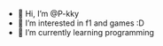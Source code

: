 - 👋 Hi, I’m @P-kky
- 👀 I’m interested in f1 and games :D
- 🌱 I’m currently learning programming

<!---
P-kky/P-kky is a ✨ special ✨ repository because its `README.md` (this file) appears on your GitHub profile.
You can click the Preview link to take a look at your changes.
--->
